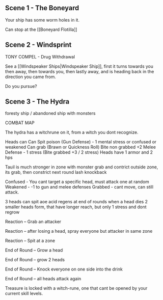 ## Scene 1 - The Boneyard
Your ship has some worm holes in it.  

Can stop at the [[Boneyard Flotilla]]



## Scene 2 - Windsprint

TONY COMPEL - Drug Withdrawal

See a [[Windspeaker Ships|Windspeaker Ship]], first it turns towards you then away, then towards you, then lastly away, and is heading back in the direction you came from.  

Do you pursue?


## Scene 3 - The Hydra

foresty ship / abandoned ship with monsters

COMBAT MAP

The hydra has a witchrune on it, from a witch you dont recognize.


Heads can
Can Spit poison (Gun Defense) - 1 mental stress or confused or weakened
Can grab (Brawn or Quickness Roll)
Bite non grabbed +2 Melee Defense - 1 stress (Bite grabbed +3 / 2 stress)
Heads have 1 armor and 2 hps

Tauil is much stronger in zone with monster
grab and contrict
outside zone, its grab, then constrict next round
lash knockback

Confused - You cant target a specific head, must attack one at random
Weakened - -1 to gun and melee defenses
Grabbed - cant move, can still attack.

3 heads can spit aoe acid
regens at end of rounds
when a head dies 2 smaller heads form, that have longer reach, but only 1 stress and dont regrow

Reaction – Grab an attacker

Reaction – after losing a head, spray everyone but attacker in same zone

Reaction – Spit at a zone

End of Round – Grow a head

End of Round – grow 2 heads

End of Round – Knock everyone on one side into the drink

End of Round – all heads attack again


Treasure is locked with a witch-rune, one that cant be opened by your current skill levels.